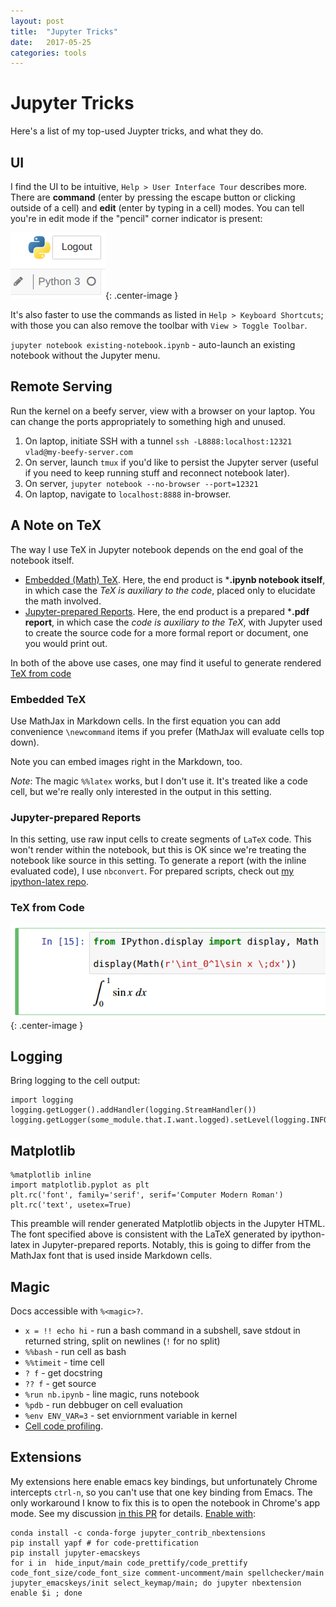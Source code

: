 ```yaml
---
layout: post
title:  "Jupyter Tricks"
date:   2017-05-25
categories: tools
---
```


# Jupyter Tricks

Here's a list of my top-used Juypter tricks, and what they do.

## UI

I find the UI to be intuitive, `Help > User Interface Tour` describes more. There are **command** (enter by pressing the escape button or clicking outside of a cell) and **edit** (enter by typing in a cell) modes. You can tell you're in edit mode if the "pencil" corner indicator is present:

![corner indicator symbol](/assets/2017-05-25-jupyter-tricks/corner-indicator.png){: .center-image }

It's also faster to use the commands as listed in `Help > Keyboard Shortcuts`; with those you can also remove the toolbar with `View > Toggle Toolbar`.

`jupyter notebook existing-notebook.ipynb` - auto-launch an existing notebook without the Jupyter menu.

## Remote Serving

Run the kernel on a beefy server, view with a browser on your laptop. You can change the ports appropriately to something high and unused.

1. On laptop, initiate SSH with a tunnel `ssh -L8888:localhost:12321 vlad@my-beefy-server.com`
1. On server, launch `tmux` if you'd like to persist the Jupyter server (useful if you need to keep running stuff and reconnect notebook later).
1. On server, `jupyter notebook --no-browser --port=12321`
1. On laptop, navigate to `localhost:8888` in-browser.

## A Note on TeX

The way I use TeX in Jupyter notebook depends on the end goal of the notebook itself. 

* [Embedded (Math) TeX](#embedded-latex). Here, the end product is ***.ipynb notebook itself**, in which case the _TeX is auxiliary to the code_, placed only to elucidate the math involved.
* [Jupyter-prepared Reports](#jupyter-prepared-reports). Here, the end product is a prepared ***.pdf report**, in which case the _code is auxiliary to the TeX_, with Jupyter used to create the source code for a more formal report or document, one you would print out.

In both of the above use cases, one may find it useful to generate rendered [TeX from code](#tex-from-code)

### Embedded TeX

Use MathJax in Markdown cells. In the first equation you can add convenience `\newcommand` items if you prefer (MathJax will evaluate cells top down).

Note you can embed images right in the Markdown, too.

_Note_: The magic `%%latex` works, but I don't use it. It's treated like a code cell, but we're really only interested in the output in this setting.

### Jupyter-prepared Reports

In this setting, use raw input cells to create segments of `LaTeX` code. This won't render within the notebook, but this is OK since we're treating the notebook like source in this setting. To generate a report (with the inline evaluated code), I use `nbconvert`. For prepared scripts, check out [my ipython-latex repo](https://github.com/vlad17/ipython-latex).

### TeX from Code

![generated math](/assets/2017-05-25-jupyter-tricks/math.png){: .center-image }

## Logging

Bring logging to the cell output:

```{python}
import logging
logging.getLogger().addHandler(logging.StreamHandler())
logging.getLogger(some_module.that.I.want.logged).setLevel(logging.INFO)
```

## Matplotlib

```{python}
%matplotlib inline
import matplotlib.pyplot as plt
plt.rc('font', family='serif', serif='Computer Modern Roman')
plt.rc('text', usetex=True)
```

This preamble will render generated Matplotlib objects in the Jupyter HTML. The font specified above is consistent with the LaTeX generated by ipython-latex in Jupyter-prepared reports. Notably, this is going to differ from the MathJax font that is used inside Markdown cells.
    
## Magic

Docs accessible with `%<magic>?`.

* `x = !! echo hi` - run a bash command in a subshell, save stdout in returned string, split on newlines (`!` for no split)
* `%%bash` - run cell as bash 
* `%%timeit` - time cell 
* `? f` - get docstring 
* `?? f` - get source
* `%run nb.ipynb` - line magic, runs notebook 
* `%pdb` - run debbuger on cell evaluation 
* `%env ENV_VAR=3` - set enviornment variable in kernel
* [Cell code profiling](http://arogozhnikov.github.io/2016/09/10/jupyter-features.html#Profiling:-%prun,-%lprun,-%mprun).

## Extensions

My extensions here enable emacs key bindings, but unfortunately Chrome intercepts `ctrl-n`, so you can't use that one key binding from Emacs. The only workaround I know to fix this is to open the notebook in Chrome's app mode. See my discussion [in this PR](https://github.com/jupyter/notebook/issues/1794) for details. [Enable with](https://github.com/ipython-contrib/jupyter_contrib_nbextensions):

```
conda install -c conda-forge jupyter_contrib_nbextensions
pip install yapf # for code-prettification
pip install jupyter-emacskeys
for i in  hide_input/main code_prettify/code_prettify code_font_size/code_font_size comment-uncomment/main spellchecker/main jupyter_emacskeys/init select_keymap/main; do jupyter nbextension enable $i ; done
```
